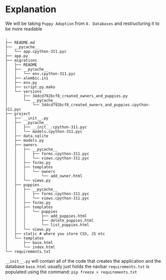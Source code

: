 # Explanation

We will be taking `Puppy Adoption` from `8. Databases` and restructuring it to be more readable

```shell
.
├── README.md
├── __pycache__
│   └── app.cpython-311.pyc
├── app.py
├── migrations
│   ├── README
│   ├── __pycache__
│   │   └── env.cpython-311.pyc
│   ├── alembic.ini
│   ├── env.py
│   ├── script.py.mako
│   └── versions
│       ├── 34dcd792bcf8_created_owners_and_puppies.py
│       └── __pycache__
│           └── 34dcd792bcf8_created_owners_and_puppies.cpython-311.pyc
├── project
│   ├── __init__.py
│   ├── __pycache__
│   │   ├── __init__.cpython-311.pyc
│   │   └── models.cpython-311.pyc
│   ├── data.sqlite
│   ├── models.py
│   ├── owners
│   │   ├── __pycache__
│   │   │   ├── forms.cpython-311.pyc
│   │   │   └── views.cpython-311.pyc
│   │   ├── forms.py
│   │   ├── templates
│   │   │   └── owners
│   │   │       └── add_owner.html
│   │   └── views.py
│   ├── puppies
│   │   ├── __pycache__
│   │   │   ├── forms.cpython-311.pyc
│   │   │   └── views.cpython-311.pyc
│   │   ├── forms.py
│   │   ├── templates
│   │   │   └── puppies
│   │   │       ├── add_puppies.html
│   │   │       ├── delete_puppies.html
│   │   │       └── list_puppies.html
│   │   └── views.py
│   ├── static # where you store CSS, JS etc
│   └── templates
│       ├── base.html
│       └── index.html
└── requirements.txt
```

`__init__.py` will contain all of the code that creates the application and the database
`base.html` usually just holds the navbar
`requirements.txt` is populated using the command: `pip freeze > requirements.txt`
